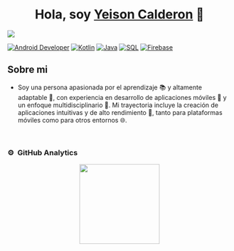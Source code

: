<div align="center">
<h1 align="center">Hola, soy <a href="https://www.linkedin.com/in/yeisoncalderon/">Yeison Calderon</a> 👋</h1>
</div>
<img src="https://i.imgur.com/9ZMsDrN.png"> 

[![Android Developer](https://img.shields.io/badge/Mobile%20developer-orange)](https://www.linkedin.com/in/yeisoncalderon/)
[![Kotlin](https://img.shields.io/badge/Kotlin-green)](https://www.linkedin.com/in/yeisoncalderon/)
[![Java](https://img.shields.io/badge/Java-blue)](https://www.linkedin.com/in/yeisoncalderon/)
[![SQL](https://img.shields.io/badge/SQL-red)](https://www.linkedin.com/in/yeisoncalderon/)
[![Firebase](https://img.shields.io/badge/Firebase-yellow)](https://www.linkedin.com/in/yeisoncalderon/)

## Sobre mi

- Soy una persona apasionada por el aprendizaje 📚 y altamente adaptable 🔄, con experiencia en desarrollo de aplicaciones móviles 📱 y un enfoque multidisciplinario 🔧. Mi trayectoria incluye la creación de aplicaciones intuitivas y de alto rendimiento 🚀, tanto para plataformas móviles como para otros entornos 🌐.

<br>

### ⚙️ &nbsp;GitHub Analytics

<p align="center">
<a href="https://github.com/ArisGuimera">
  <img height="180em" src="https://github-readme-stats-eight-theta.vercel.app/api/top-langs/?username=Sonyei888&layout=compact&langs_count=8&theme=algolia"/>
</a>
</p>



<!--
**Sonyei888/Sonyei888** is a ✨ _special_ ✨ repository because its `README.md` (this file) appears on your GitHub profile.

Here are some ideas to get you started:

- 🔭 I’m currently working on ...
- 🌱 I’m currently learning ...
- 👯 I’m looking to collaborate on ...
- 🤔 I’m looking for help with ...
- 💬 Ask me about ...
- 📫 How to reach me: ...
- 😄 Pronouns: ...
- ⚡ Fun fact: ...
-->
